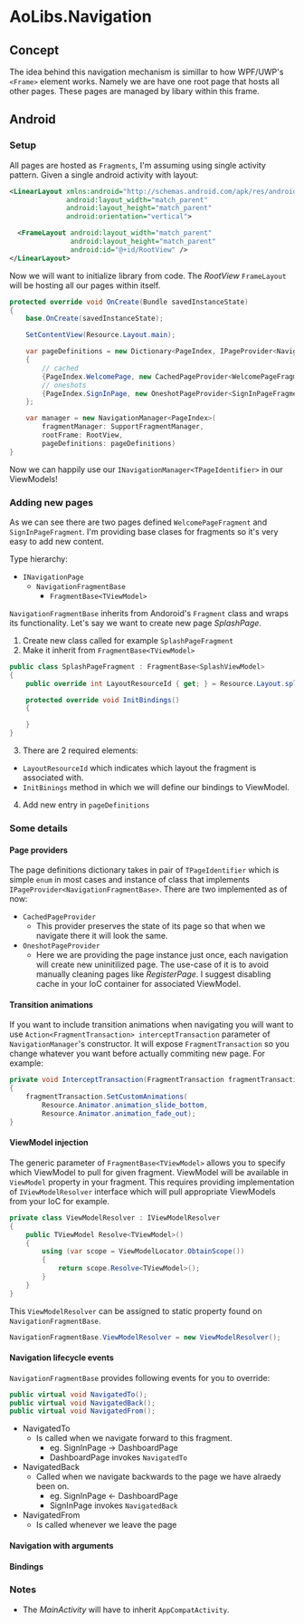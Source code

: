# AoLibs.Navigation

## Concept

The idea behind this navigation mechanism is simillar to how WPF/UWP's `<Frame>` element works. Namely we are have one root page that hosts all other pages. These pages are managed by libary within this frame.

## Android

### Setup
All pages are hosted as `Fragments`, I'm assuming using single activity pattern.
Given a single android activity with layout:
```xml
<LinearLayout xmlns:android="http://schemas.android.com/apk/res/android"
              android:layout_width="match_parent"
              android:layout_height="match_parent"
              android:orientation="vertical">

  <FrameLayout android:layout_width="match_parent"
               android:layout_height="match_parent"
               android:id="@+id/RootView" />
</LinearLayout>
```
Now we will want to initialize library from code.
The _RootView_ `FrameLayout` will be hosting all our pages within itself.

```cs
protected override void OnCreate(Bundle savedInstanceState)
{
    base.OnCreate(savedInstanceState);

    SetContentView(Resource.Layout.main);

    var pageDefinitions = new Dictionary<PageIndex, IPageProvider<NavigationFragmentBase>>
    {
        // cached
        {PageIndex.WelcomePage, new CachedPageProvider<WelcomePageFragment>()},
        // oneshots
        {PageIndex.SignInPage, new OneshotPageProvider<SignInPageFragment>()},
    };

    var manager = new NavigationManager<PageIndex>(
        fragmentManager: SupportFragmentManager,
        rootFrame: RootView,
        pageDefinitions: pageDefinitions)
}
```
Now we can happily use our `INavigationManager<TPageIdentifier>` in our ViewModels!

### Adding new pages

As we can see there are two pages defined `WelcomePageFragment` and `SignInPageFragment`. I'm providing base clases for fragments so it's very easy to add new content.

Type hierarchy:
* `INavigationPage`
  * `NavigationFragmentBase`
    * `FragmentBase<TViewModel>`

`NavigationFragmentBase` inherits from Andoroid's `Fragment` class and wraps its functionality. Let's say we want to create new page _SplashPage_.
1. Create new class called for example `SplashPageFragment`
2. Make it inherit from `FragmentBase<TViewModel>`
```cs
public class SplashPageFragment : FragmentBase<SplashViewModel>
{
    public override int LayoutResourceId { get; } = Resource.Layout.splash_page;

    protected override void InitBindings()
    {

    }
}
```
3. There are 2 required elements:
  * `LayoutResourceId` which indicates which layout the fragment is associated with.
  * `InitBinings` method in which we will define our bindings to ViewModel.
4. Add new entry in `pageDefinitions`

### Some details

#### Page providers

The page definitions dictionary takes in pair of `TPageIdentifier` which is simple `enum` in most cases and instance of class that implements `IPageProvider<NavigationFragmentBase>`. There are two implemented as of now:
* `CachedPageProvider`
  * This provider preserves the state of its page so that when we navigate there it will look the same.
* `OneshotPageProvider`
  * Here we are providing the page instance just once, each navigation will create new uninitilized page. The use-case of it is to avoid manually cleaning pages like _RegisterPage_. I suggest disabling cache in your IoC container for associated ViewModel.

#### Transition animations

If you want to include transition animations when navigating you will want to use `Action<FragmentTransaction> interceptTransaction` parameter of `NavigationManager`'s constructor. It will expose `FragmentTransaction` so you change whatever you want before actually commiting new page. For example:
```cs
private void InterceptTransaction(FragmentTransaction fragmentTransaction)
{
    fragmentTransaction.SetCustomAnimations(
        Resource.Animator.animation_slide_bottom,
        Resource.Animator.animation_fade_out);
}
```

#### ViewModel injection

The generic parameter of `FragmentBase<TViewModel>` allows you to specify which ViewModel to pull for given fragment. ViewModel will be available in `ViewModel` property in your fragment.
This requires providing implementation of `IViewModelResolver` interface which will pull appropriate ViewModels from your IoC for example.
```cs
private class ViewModelResolver : IViewModelResolver
{
    public TViewModel Resolve<TViewModel>()
    {
        using (var scope = ViewModelLocator.ObtainScope())
        {
            return scope.Resolve<TViewModel>();
        }
    }
}
 ```
 This `ViewModelResolver` can be assigned to static property found on `NavigationFragmentBase`.
 ```cs
 NavigationFragmentBase.ViewModelResolver = new ViewModelResolver();
 ```

#### Navigation lifecycle events

`NavigationFragmentBase` provides following events for you to override:
```cs
public virtual void NavigatedTo();
public virtual void NavigatedBack();
public virtual void NavigatedFrom();
```
* NavigatedTo
  * Is called when we navigate forward to this fragment.
    * eg. SignInPage -> DashboardPage
    * DashboardPage invokes `NavigatedTo`
* NavigatedBack
  * Called when we navigate backwards to the page we have alraedy been on.
    * eg. SignInPage <- DashboardPage
    * SignInPage invokes `NavigatedBack`
* NavigatedFrom
  * Is called whenever we leave the page

#### Navigation with arguments

#### Bindings

### Notes
* The _MainActivity_ will have to inherit `AppCompatActivity`.
